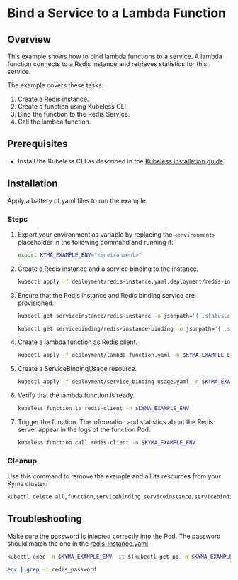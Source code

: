 # Bind a Service to a Lambda Function

## Overview

This example shows how to bind lambda functions to a service.
A lambda function connects to a Redis instance and retrieves statistics for this service.

The example covers these tasks:

1. Create a Redis instance.
2. Create a function using Kubeless CLI.
3. Bind the function to the Redis Service.
4. Call the lambda function.

## Prerequisites

- Install the Kubeless CLI as described in the [Kubeless installation guide](https://github.com/kubeless/kubeless#installation).

## Installation

Apply a battery of yaml files to run the example.

### Steps

1. Export your environment as variable by replacing the `<environment>` placeholder in the following command and running it:
    ```bash
    export KYMA_EXAMPLE_ENV="<environment>"
    ```

2. Create a Redis instance and a service binding to the instance.
    ```bash
    kubectl apply -f deployment/redis-instance.yaml,deployment/redis-instance-binding.yaml -n $KYMA_EXAMPLE_ENV
    ```

3. Ensure that the Redis instance and Redis binding service are provisioned.
    ```bash
    kubectl get serviceinstance/redis-instance -o jsonpath='{ .status.conditions[0].reason }' -n $KYMA_EXAMPLE_ENV

    kubectl get servicebinding/redis-instance-binding -o jsonpath='{ .status.conditions[0].reason }' -n $KYMA_EXAMPLE_ENV
    ```

4. Create a lambda function as Redis client.
    ```bash
    kubectl apply -f deployment/lambda-function.yaml -n $KYMA_EXAMPLE_ENV
    ```

5. Create a ServiceBindingUsage resource.
    ```bash
    kubectl apply -f deployment/service-binding-usage.yaml -n $KYMA_EXAMPLE_ENV
    ```

6. Verify that the lambda function is ready.
    ```bash
    kubeless function ls redis-client -n $KYMA_EXAMPLE_ENV
    ```

7. Trigger the function.
    The information and statistics about the Redis server appear in the logs of the function Pod.
    ```bash
    kubeless function call redis-client -n $KYMA_EXAMPLE_ENV
    ```

### Cleanup

Use this command to remove the example and all its resources from your Kyma cluster:

```bash
kubectl delete all,function,servicebinding,serviceinstance,servicebindingusage -l example=service-binding -n $KYMA_EXAMPLE_ENV
```

## Troubleshooting

Make sure the password is injected correctly into the Pod. The password should match the one in the [redis-instance.yaml](./deployment/redis-instance.yaml)

```bash
kubectl exec -n $KYMA_EXAMPLE_ENV -it $(kubectl get po -n $KYMA_EXAMPLE_ENV -l example=service-binding --no-headers | awk '{print $1}') bash

env | grep -i redis_password
```
